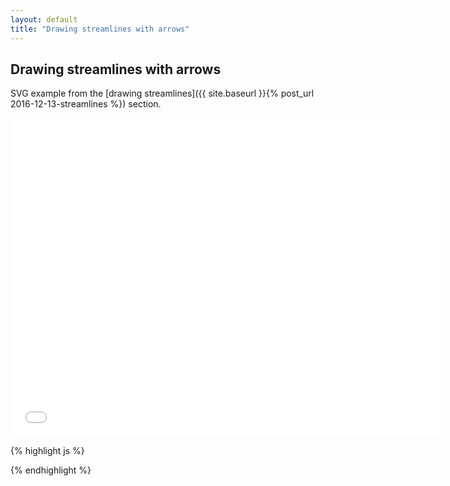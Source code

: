 ```yaml
---
layout: default
title: "Drawing streamlines with arrows"
---
```

Drawing streamlines with arrows
-------------------------------
SVG example from the [drawing streamlines]({{ site.baseurl }}{% post_url 2016-12-13-streamlines %}) section.

<iframe frameborder="no" border="0" scrolling="no" marginwidth="0" marginheight="0" width="690" height="510" src="{{ site.baseurl }}/code_samples/streamlines-arrows-svg.html"></iframe>

{% highlight js %}
<!DOCTYPE html>
<meta charset="utf-8">
<body>

<script src="https://d3js.org/d3.v4.min.js"></script>
<script src="geotiff.min.js"></script>
<script src="raster-streamlines.min.js"></script>
<script src="path-properties.min.js"></script>
<script src="http://d3js.org/topojson.v1.min.js"></script>
<script>
var width = 680,
    height = 500,
    barbSize = 30;

var projection = d3.geoConicConformal()
    .rotate([-34, -8])
    .center([0, 34.83158])
    .scale(4000)
    .translate([width / 2, height / 2]);

var svg = d3.select("body").append("svg")
    .attr("width", width)
    .attr("height", height);

d3.request("gfs.tiff")
  .responseType('arraybuffer')
  .get(function(error, tiffData){
d3.json("world-110m.json", function(error, topojsonData) {
  var countries = topojson.feature(topojsonData, topojsonData.objects.countries);
  var path = d3.geoPath()
      .projection(projection);

  svg.insert("path", ".map")
      .datum(countries)
      .attr("d", path)
      .style("fill", "#ccc")
      .style("stroke", "#777");

  var tiff = GeoTIFF.parse(tiffData.response);
  var image = tiff.getImage();
  var rasters = image.readRasters();
  var tiepoint = image.getTiePoints()[0];
  var pixelScale = image.getFileDirectory().ModelPixelScale;
  var geoTransform = [tiepoint.x, pixelScale[0], 0, tiepoint.y, 0, -1*pixelScale[1]];

  var uData = new Array(image.getHeight());
  var vData = new Array(image.getHeight());
  var spdData = new Array(image.getHeight());
  for (var j = 0; j<image.getHeight(); j++){
      uData[j] = new Array(image.getWidth());
      vData[j] = new Array(image.getWidth());
      spdData[j] = new Array(image.getWidth());
      for (var i = 0; i<image.getWidth(); i++){
          uData[j][i] = rasters[0][i + j*image.getWidth()];
          vData[j][i] = rasters[1][i + j*image.getWidth()];
          spdData[j][i] = 1.943844492 * Math.sqrt(uData[j][i]*uData[j][i] + vData[j][i]*vData[j][i]);
      }
  }

  var lines = rastertools.streamlines(uData,vData, geoTransform);
  lines.features.forEach(function(d) {
    var properties = spp.svgPathProperties(path(d));
    var arrowPos = properties.getPropertiesAtLength(properties.getTotalLength()/2);
    var arrowDegrees = Math.atan(arrowPos.tangentY/arrowPos.tangentX);

    svg.insert("path", ".streamline")
        .datum(d)
        .attr("d", path)
        .style("fill", "None")
        .style("stroke", "#777");

    svg.insert("path", ".streamline")
        .attr("d", "M"+arrowPos.x+","+arrowPos.y
              +"L"+(arrowPos.x-10*arrowPos.tangentX + 6*arrowPos.tangentY)+","+(arrowPos.y-10*arrowPos.tangentY - 6*arrowPos.tangentX)
              +"M"+arrowPos.x+","+arrowPos.y
              +"L"+(arrowPos.x-10*arrowPos.tangentX - 6*arrowPos.tangentY)+","+(arrowPos.y-10*arrowPos.tangentY + 6*arrowPos.tangentX))
        .style("fill", "None")
        .style("stroke", "#777");
  });


});
});
</script>

</body>
{% endhighlight %}
